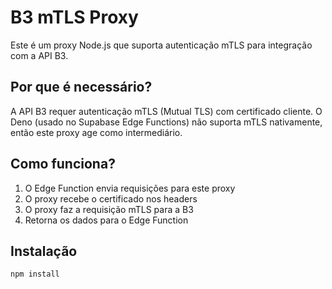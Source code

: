 # B3 mTLS Proxy

Este é um proxy Node.js que suporta autenticação mTLS para integração com a API B3.

## Por que é necessário?

A API B3 requer autenticação mTLS (Mutual TLS) com certificado cliente. O Deno (usado no Supabase Edge Functions) não suporta mTLS nativamente, então este proxy age como intermediário.

## Como funciona?

1. O Edge Function envia requisições para este proxy
2. O proxy recebe o certificado nos headers
3. O proxy faz a requisição mTLS para a B3
4. Retorna os dados para o Edge Function

## Instalação

```bash
npm install
